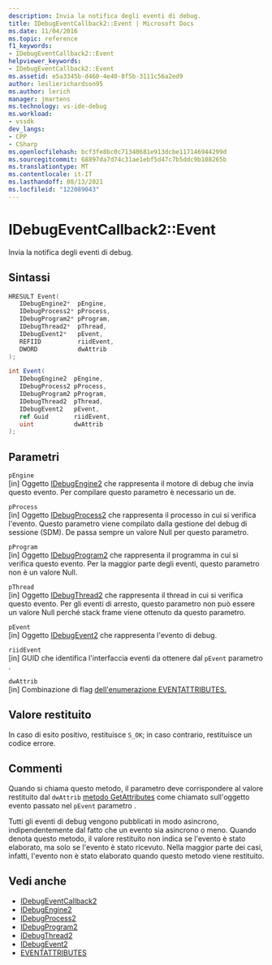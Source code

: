 ```yaml
---
description: Invia la notifica degli eventi di debug.
title: IDebugEventCallback2::Event | Microsoft Docs
ms.date: 11/04/2016
ms.topic: reference
f1_keywords:
- IDebugEventCallback2::Event
helpviewer_keywords:
- IDebugEventCallback2::Event
ms.assetid: e5a3345b-d460-4e40-8f5b-3111c56a2ed9
author: leslierichardson95
ms.author: lerich
manager: jmartens
ms.technology: vs-ide-debug
ms.workload:
- vssdk
dev_langs:
- CPP
- CSharp
ms.openlocfilehash: bcf3fe8bc0c71340681e913dcbe117146944299d
ms.sourcegitcommit: 68897da7d74c31ae1ebf5d47c7b5ddc9b108265b
ms.translationtype: MT
ms.contentlocale: it-IT
ms.lasthandoff: 08/13/2021
ms.locfileid: "122089043"
---
```

# <a name="idebugeventcallback2event"></a>IDebugEventCallback2::Event
Invia la notifica degli eventi di debug.

## <a name="syntax"></a>Sintassi

```cpp
HRESULT Event( 
   IDebugEngine2*  pEngine,
   IDebugProcess2* pProcess,
   IDebugProgram2* pProgram,
   IDebugThread2*  pThread,
   IDebugEvent2*   pEvent,
   REFIID          riidEvent,
   DWORD           dwAttrib
);
```

```csharp
int Event( 
   IDebugEngine2  pEngine,
   IDebugProcess2 pProcess,
   IDebugProgram2 pProgram,
   IDebugThread2  pThread,
   IDebugEvent2   pEvent,
   ref Guid       riidEvent,
   uint           dwAttrib
);
```

## <a name="parameters"></a>Parametri
`pEngine`\
[in] Oggetto [IDebugEngine2](../../../extensibility/debugger/reference/idebugengine2.md) che rappresenta il motore di debug che invia questo evento. Per compilare questo parametro è necessario un de.

`pProcess`\
[in] Oggetto [IDebugProcess2](../../../extensibility/debugger/reference/idebugprocess2.md) che rappresenta il processo in cui si verifica l'evento. Questo parametro viene compilato dalla gestione del debug di sessione (SDM). De passa sempre un valore Null per questo parametro.

`pProgram`\
[in] Oggetto [IDebugProgram2](../../../extensibility/debugger/reference/idebugprogram2.md) che rappresenta il programma in cui si verifica questo evento. Per la maggior parte degli eventi, questo parametro non è un valore Null.

`pThread`\
[in] Oggetto [IDebugThread2](../../../extensibility/debugger/reference/idebugthread2.md) che rappresenta il thread in cui si verifica questo evento. Per gli eventi di arresto, questo parametro non può essere un valore Null perché stack frame viene ottenuto da questo parametro.

`pEvent`\
[in] Oggetto [IDebugEvent2](../../../extensibility/debugger/reference/idebugevent2.md) che rappresenta l'evento di debug.

`riidEvent`\
[in] GUID che identifica l'interfaccia eventi da ottenere dal `pEvent` parametro .

`dwAttrib`\
[in] Combinazione di flag [dell'enumerazione EVENTATTRIBUTES.](../../../extensibility/debugger/reference/eventattributes.md)

## <a name="return-value"></a>Valore restituito
 In caso di esito positivo, restituisce `S_OK`; in caso contrario, restituisce un codice errore.

## <a name="remarks"></a>Commenti
 Quando si chiama questo metodo, il parametro deve corrispondere al valore restituito dal `dwAttrib` [metodo GetAttributes](../../../extensibility/debugger/reference/idebugevent2-getattributes.md) come chiamato sull'oggetto evento passato nel `pEvent` parametro .

 Tutti gli eventi di debug vengono pubblicati in modo asincrono, indipendentemente dal fatto che un evento sia asincrono o meno. Quando denota questo metodo, il valore restituito non indica se l'evento è stato elaborato, ma solo se l'evento è stato ricevuto. Nella maggior parte dei casi, infatti, l'evento non è stato elaborato quando questo metodo viene restituito.

## <a name="see-also"></a>Vedi anche
- [IDebugEventCallback2](../../../extensibility/debugger/reference/idebugeventcallback2.md)
- [IDebugEngine2](../../../extensibility/debugger/reference/idebugengine2.md)
- [IDebugProcess2](../../../extensibility/debugger/reference/idebugprocess2.md)
- [IDebugProgram2](../../../extensibility/debugger/reference/idebugprogram2.md)
- [IDebugThread2](../../../extensibility/debugger/reference/idebugthread2.md)
- [IDebugEvent2](../../../extensibility/debugger/reference/idebugevent2.md)
- [EVENTATTRIBUTES](../../../extensibility/debugger/reference/eventattributes.md)
